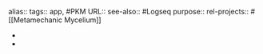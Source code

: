 alias::
tags:: app, #PKM
URL::
see-also:: #Logseq
purpose::
rel-projects:: #[[Metamechanic Mycelium]]

-
-
